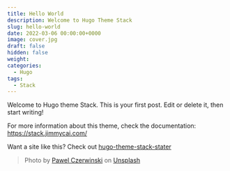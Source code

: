 ```yaml
---
title: Hello World
description: Welcome to Hugo Theme Stack
slug: hello-world
date: 2022-03-06 00:00:00+0000
image: cover.jpg
draft: false
hidden: false
weight:
categories:
  - Hugo
tags:
  - Stack
---
```


Welcome to Hugo theme Stack. This is your first post. Edit or delete it, then start writing!

For more information about this theme, check the documentation: https://stack.jimmycai.com/

Want a site like this? Check out [hugo-theme-stack-stater](https://github.com/CaiJimmy/hugo-theme-stack-starter)

> Photo by [Pawel Czerwinski](https://unsplash.com/@pawel_czerwinski) on [Unsplash](https://unsplash.com/)